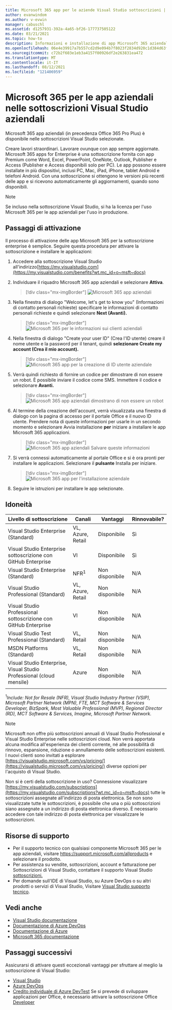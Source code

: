 ```yaml
---
title: Microsoft 365 app per le aziende Visual Studio sottoscrizioni | Microsoft Docs
author: evanwindom
ms.author: v-evwin
manager: cabuschl
ms.assetid: d1257931-392a-4a65-bf26-177737505122
ms.date: 03/21/2021
ms.topic: how-to
description: Informazioni e installazione di app Microsoft 365 aziendali
ms.openlocfilehash: 06e4e39917a7b557cd2d9e094b7f8023f2834d920c1d384d63fa696aecb72202
ms.sourcegitcommit: c72b2f603e1eb3a4157f00926df2e263831ea472
ms.translationtype: MT
ms.contentlocale: it-IT
ms.lasthandoff: 08/12/2021
ms.locfileid: "121406959"
---
```

# <a name="microsoft-365-apps-for-enterprise-in-visual-studio-subscriptions"></a>Microsoft 365 per le app aziendali nelle sottoscrizioni Visual Studio aziendali
Microsoft 365 app aziendali (in precedenza Office 365 Pro Plus) è disponibile nelle sottoscrizioni Visual Studio selezionate. 

Creare lavori straordinari. Lavorare ovunque con app sempre aggiornate. Microsoft 365 apps for Enterprise è una sottoscrizione fornita con app Premium come Word, Excel, PowerPoint, OneNote, Outlook, Publisher e Access (Publisher e Access disponibili solo per PC). Le app possono essere installate in più dispositivi, inclusi PC, Mac, iPad, iPhone, tablet Android e telefoni Android. Con una sottoscrizione si ottengono le versioni più recenti delle app e si ricevono automaticamente gli aggiornamenti, quando sono disponibili.

> [!NOTE]
> Se incluso nella sottoscrizione Visual Studio, si ha la licenza per l'uso Microsoft 365 per le app aziendali per l'uso in produzione.  

## <a name="activation-steps"></a>Passaggi di attivazione
Il processo di attivazione delle app Microsoft 365 per la sottoscrizione enterprise è semplice.  Seguire questa procedura per attivare la sottoscrizione e installare le applicazioni:

1. Accedere alla sottoscrizione Visual Studio all'indirizzo[https://my.visualstudio.com](https://my.visualstudio.com/benefits?wt.mc_id=o~msft~docs)
1. Individuare il riquadro Microsoft 365 app aziendali e selezionare **Attiva**.
   > [!div class="mx-imgBorder"]
   > ![Microsoft 365 app aziendali](_img/microsoft-365-apps-for-enterprise/tile-activate.png "Selezionare &quot;Attiva&quot; per iniziare a usare la sottoscrizione.")

1. Nella finestra di dialogo "Welcome, let's get to know you" (Informazioni di contatto personali richieste) specificare le informazioni di contatto personali richieste e quindi selezionare **Next (Avanti).**
   > [!div class="mx-imgBorder"]
   > ![Microsoft 365 per le informazioni sui clienti aziendali](_img/microsoft-365-apps-for-enterprise/get-to-know-you.png "Immettere le informazioni di contatto")

1. Nella finestra di dialogo "Create your user ID" (Crea l'ID utente) creare il nome utente e la password per il tenant, quindi **selezionare Create my account (Crea il mio account).**
   > [!div class="mx-imgBorder"]
   > ![Microsoft 365 app per la creazione di ID utente aziendale](_img/microsoft-365-apps-for-enterprise/create-your-user-id.png "Creare l'ID utente e la password")

1. Verrà quindi richiesto di fornire un codice per dimostrare di non essere un robot.  È possibile inviare il codice come SMS.  Immettere il codice e selezionare **Avanti.** 
   > [!div class="mx-imgBorder"]
   > ![Microsoft 365 app aziendali dimostrano di non essere un robot](_img/microsoft-365-apps-for-enterprise/prove-youre-not-a-robot.png "Richiedere un codice e immetterlo per continuare")

1. Al termine della creazione dell'account, verrà visualizzata una finestra di dialogo con la pagina di accesso per il portale Office e il nuovo ID utente.  Prendere nota di queste informazioni per usarle in un secondo momento e selezionare Avvia installazione **per** iniziare a installare le app Microsoft 365 applicazioni.
   > [!div class="mx-imgBorder"]
   > ![Microsoft 365 app aziendali Salvare queste informazioni](_img/microsoft-365-apps-for-enterprise/save-this-info.png "Salvare il nuovo ID utente e il collegamento al portale Office dati.")

1. Si verrà connessi automaticamente al portale Office e si è ora pronti per installare le applicazioni.  Selezionare il **pulsante** Installa per iniziare.
   > [!div class="mx-imgBorder"]
   > ![Microsoft 365 app per l'installazione aziendale](_img/microsoft-365-apps-for-enterprise/install-your-office-apps.png "Selezionare il pulsante &quot;installa&quot; per installare le applicazioni.")
1. Seguire le istruzioni per installare le app selezionate.  

## <a name="eligibility"></a>Idoneità

| Livello di sottoscrizione                                                 |     Canali                                            | Vantaggi                                                          | Rinnovabile?    |
|--------------------------------------------------------------------|---------------------------------------------------------|------------------------------------------------------------------|---------------|
| Visual Studio Enterprise (Standard)   | VL, Azure, Retail| Disponibile       |  Sì          |
| Visual Studio Enterprise sottoscrizione con GitHub Enterprise  | Vl | Disponibile       |  Sì          |
| Visual Studio Enterprise (Standard)   | NFR<sup>1</sup> | Non disponibile       |  N/A          |
| Visual Studio Professional (Standard) | VL, Azure, Retail                                       | Non disponibile                                                            |  N/A          |
| Visual Studio Professional sottoscrizione con GitHub Enterprise | Vl | Non disponibile         |  N/A          |
| Visual Studio Test Professional (Standard)                         | VL, Retail                                              | Non disponibile                                             |  N/A          |
| MSDN Platforms (Standard)                                          | VL, Retail                                              | Non disponibile                                              |  N/A          |
| Visual Studio Enterprise, Visual Studio Professional (cloud mensile) | Azure | Non disponibile | N/A |
|  |

<sup>1</sup>*Include: Not for Resale (NFR), Visual Studio Industry Partner (VSIP), Microsoft Partner Network (MPN), FTE, MCT Software & Services Developer, BizSpark, Most Valuable Professional (MVP), Regional Director (RD), MCT Software & Services, Imagine, Microsoft Partner Network.*  

> [!NOTE]
> Microsoft non offre più sottoscrizioni annuali di Visual Studio Professional e Visual Studio Enterprise nelle sottoscrizioni cloud. Non verrà apportata alcuna modifica all'esperienza dei clienti corrente, né alle possibilità di rinnovo, espansione, riduzione o annullamento delle sottoscrizioni esistenti. I nuovi clienti sono invitati a esplorare [https://visualstudio.microsoft.com/vs/pricing/](https://visualstudio.microsoft.com/vs/pricing/) diverse opzioni per l'acquisto di Visual Studio.

Non si è certi della sottoscrizione in uso?  Connessione visualizzare [https://my.visualstudio.com/subscriptions](https://my.visualstudio.com/subscriptions?wt.mc_id=o~msft~docs) tutte le sottoscrizioni assegnate all'indirizzo di posta elettronica. Se non sono visualizzate tutte le sottoscrizioni, è possibile che una o più sottoscrizioni siano assegnate a un indirizzo di posta elettronica diverso.  È necessario accedere con tale indirizzo di posta elettronica per visualizzare le sottoscrizioni.

## <a name="support-resources"></a>Risorse di supporto
- Per il supporto tecnico con qualsiasi componente Microsoft 365 per le app aziendali, visitare https://support.microsoft.com/allproducts e selezionare il prodotto.
- Per assistenza su vendite, sottoscrizioni, account e fatturazione per Sottoscrizioni di Visual Studio, contattare il supporto Visual Studio [sottoscrizioni.](https://aka.ms/vssubscriberhelp)
- Per domande sull'IDE di Visual Studio, su Azure DevOps o su altri prodotti o servizi di Visual Studio,  Visitare [Visual Studio supporto tecnico](https://visualstudio.microsoft.com/support/).

## <a name="see-also"></a>Vedi anche
- [Visual Studio documentazione](/visualstudio/)
- [Documentazione di Azure DevOps](/azure/devops/)
- [Documentazione di Azure](/azure/)
- [Microsoft 365 documentazione](/microsoft-365/)

## <a name="next-steps"></a>Passaggi successivi
Assicurarsi di attivare questi eccezionali vantaggi per sfruttare al meglio la sottoscrizione di Visual Studio:
- [Visual Studio](vs-ide-benefit.md)
- [Azure DevOps](vs-azure-devops.md)
- [Credito individuale di Azure DevTest](vs-azure.md) Se si prevede di sviluppare applicazioni per Office, è necessario attivare la sottoscrizione Office [Developer](./vs-m365.md)
